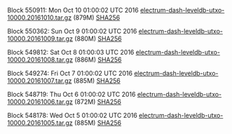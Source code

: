 Block 550911: Mon Oct 10 01:00:02 UTC 2016 [electrum-dash-leveldb-utxo-10000.20161010.tar.gz](https://transfer.sh/8i1Uf/electrum-dash-leveldb-utxo-10000.20161010.tar.gz) (879M) [SHA256](https://transfer.sh/nc8bA/electrum-dash-leveldb-utxo-10000.20161010.tar.gz.sha256)

Block 550362: Sun Oct  9 01:00:02 UTC 2016 [electrum-dash-leveldb-utxo-10000.20161009.tar.gz](https://transfer.sh/tsZkD/electrum-dash-leveldb-utxo-10000.20161009.tar.gz) (880M) [SHA256](https://transfer.sh/65j3k/electrum-dash-leveldb-utxo-10000.20161009.tar.gz.sha256)

Block 549812: Sat Oct  8 01:00:03 UTC 2016 [electrum-dash-leveldb-utxo-10000.20161008.tar.gz](https://transfer.sh/u6Uu4/electrum-dash-leveldb-utxo-10000.20161008.tar.gz) (886M) [SHA256](https://transfer.sh/eQmRp/electrum-dash-leveldb-utxo-10000.20161008.tar.gz.sha256)

Block 549274: Fri Oct  7 01:00:02 UTC 2016 [electrum-dash-leveldb-utxo-10000.20161007.tar.gz](https://transfer.sh/PiwGL/electrum-dash-leveldb-utxo-10000.20161007.tar.gz) (885M) [SHA256](https://transfer.sh/dUq46/electrum-dash-leveldb-utxo-10000.20161007.tar.gz.sha256)

Block 548719: Thu Oct  6 01:00:02 UTC 2016 [electrum-dash-leveldb-utxo-10000.20161006.tar.gz](https://transfer.sh/3Pv1M/electrum-dash-leveldb-utxo-10000.20161006.tar.gz) (872M) [SHA256](https://transfer.sh/7XS8n/electrum-dash-leveldb-utxo-10000.20161006.tar.gz.sha256)

Block 548178: Wed Oct  5 01:00:02 UTC 2016 [electrum-dash-leveldb-utxo-10000.20161005.tar.gz](https://transfer.sh/FtTHu/electrum-dash-leveldb-utxo-10000.20161005.tar.gz) (885M) [SHA256](https://transfer.sh/IXQfX/electrum-dash-leveldb-utxo-10000.20161005.tar.gz.sha256)
